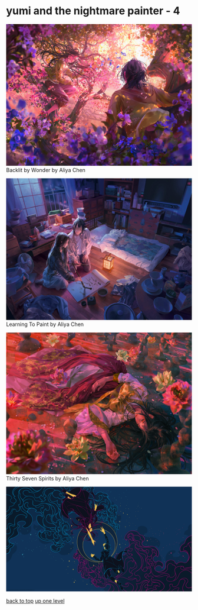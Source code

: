 # yumi and the nightmare painter - 4
[![Backlit by Wonder by Aliya Chen](https://raw.githubusercontent.com/buckmanc/wallpapers/main/desktop/yumi%20and%20the%20nightmare%20painter/Backlit_by_Wonder_by_Aliya_Chen.jpg "Backlit by Wonder by Aliya Chen")](https://raw.githubusercontent.com/buckmanc/wallpapers/main/desktop/yumi%20and%20the%20nightmare%20painter/Backlit_by_Wonder_by_Aliya_Chen.jpg)\
Backlit by Wonder by Aliya Chen

[![Learning To Paint by Aliya Chen](https://raw.githubusercontent.com/buckmanc/wallpapers/main/desktop/yumi%20and%20the%20nightmare%20painter/Learning_to_Paint_by_Aliya_Chen.jpg "Learning To Paint by Aliya Chen")](https://raw.githubusercontent.com/buckmanc/wallpapers/main/desktop/yumi%20and%20the%20nightmare%20painter/Learning_to_Paint_by_Aliya_Chen.jpg)\
Learning To Paint by Aliya Chen

[![Thirty Seven Spirits by Aliya Chen](https://raw.githubusercontent.com/buckmanc/wallpapers/main/desktop/yumi%20and%20the%20nightmare%20painter/Thirty_Seven_Spirits_by_Aliya_Chen.jpg "Thirty Seven Spirits by Aliya Chen")](https://raw.githubusercontent.com/buckmanc/wallpapers/main/desktop/yumi%20and%20the%20nightmare%20painter/Thirty_Seven_Spirits_by_Aliya_Chen.jpg)\
Thirty Seven Spirits by Aliya Chen

[![Yumi_wallpaper_horizontal_no_title.jpg](https://raw.githubusercontent.com/buckmanc/wallpapers/main/desktop/yumi%20and%20the%20nightmare%20painter/Yumi_wallpaper_horizontal_no_title.jpg "Yumi_wallpaper_horizontal_no_title.jpg")](https://raw.githubusercontent.com/buckmanc/wallpapers/main/desktop/yumi%20and%20the%20nightmare%20painter/Yumi_wallpaper_horizontal_no_title.jpg)



[back to top](#)
[up one level](/desktop/README.MD)
